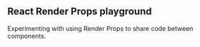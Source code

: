 ## React Render Props playground

Experimenting with using Render Props to share code between components.